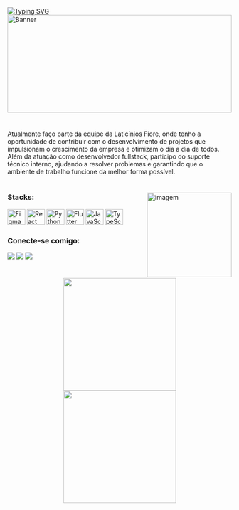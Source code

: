 <div align="start">
  <a href="https://git.io/typing-svg">
     <img src="https://readme-typing-svg.herokuapp.com?font=Outfit&pause=1000&color=FFFFFFFF&center=false&vCenter=true&repeat=false&width=435&lines=Seja+bem-vindo+ao+meu+perfil!" alt="Typing SVG" />
  </a>
</div>

<img align="center" width="100%" height="220" alt="Banner" src="https://github.com/user-attachments/assets/d5cd6a8c-4d97-4a2b-8e51-975f3d4d543f" />

#

<p align="start">
   Atualmente faço parte da equipe da Laticínios Fiore, onde tenho a oportunidade de contribuir com o desenvolvimento de projetos que impulsionam o crescimento da empresa e otimizam o dia a dia de todos. Além da atuação como desenvolvedor fullstack, participo do suporte técnico interno, ajudando a resolver problemas e garantindo que o ambiente de trabalho funcione da melhor forma possível.
</p>  

#

<img align="right" height="190px" alt="imagem" src="https://github.com/user-attachments/assets/016201f9-6e11-4613-8a3d-c4efa76e0b83" />

<h3 align="left">Stacks:</h3>
<div align="left">
   <img alt="Figma" height="35" width="40" src="https://cdn.jsdelivr.net/gh/devicons/devicon/icons/figma/figma-original.svg">
   <img alt="React" height="35" width="40" src="https://cdn.jsdelivr.net/gh/devicons/devicon/icons/react/react-original.svg">  
   <img alt="Python" height="35" width="40" src="https://cdn.jsdelivr.net/gh/devicons/devicon@latest/icons/python/python-original.svg" />
   <img alt="Flutter" height="35" width="40" src="https://cdn.jsdelivr.net/gh/devicons/devicon/icons/flutter/flutter-original.svg"> 
   <img alt="JavaScript" height="35" width="40" src="https://cdn.jsdelivr.net/gh/devicons/devicon@latest/icons/javascript/javascript-original.svg"> 
   <img alt="TypeScript" height="35" width="40" src="https://cdn.jsdelivr.net/gh/devicons/devicon@latest/icons/typescript/typescript-original.svg"> 
</div>

<h3 align="left">Conecte-se comigo:</h3>
<a href="https://www.instagram.com/th.guasti/" target="_blank"><img src="https://img.shields.io/badge/-Instagram-%23E4405F?style=for-the-badge&logo=instagram&logoColor=white"></a>
<a href="mailto:thaslesouza@gmail.com"><img src="https://img.shields.io/badge/-Gmail-%23333?style=for-the-badge&logo=gmail&logoColor=white"></a>
<a href="https://www.linkedin.com/in/thales-de-souza-guasti-272722290/" target="_blank"><img src="https://img.shields.io/badge/-LinkedIn-%230077B5?style=for-the-badge&logo=linkedin&logoColor=white"></a> 
</div>

#

<div align="center" width="100%">
   <a href="https://github.com/Th-Guasti">
   <img height="253em" src="https://github-readme-stats.vercel.app/api?username=Th-Guasti&show_icons=true&theme=dark&include_all_commits=true&count_private=true&text_color=FFFFFF&bg_color=1e1e1e&title_color=FFFFFF&icon_color=58a6ff&hide_border=true"/>
   <img height="253em" src="https://github-readme-stats.vercel.app/api/top-langs/?username=Th-Guasti&layout=compact&langs_count=7&theme=dark&text_color=FFFFFF&bg_color=1e1e1e&title_color=FFFFFF&hide_border=true"/>
</div>
